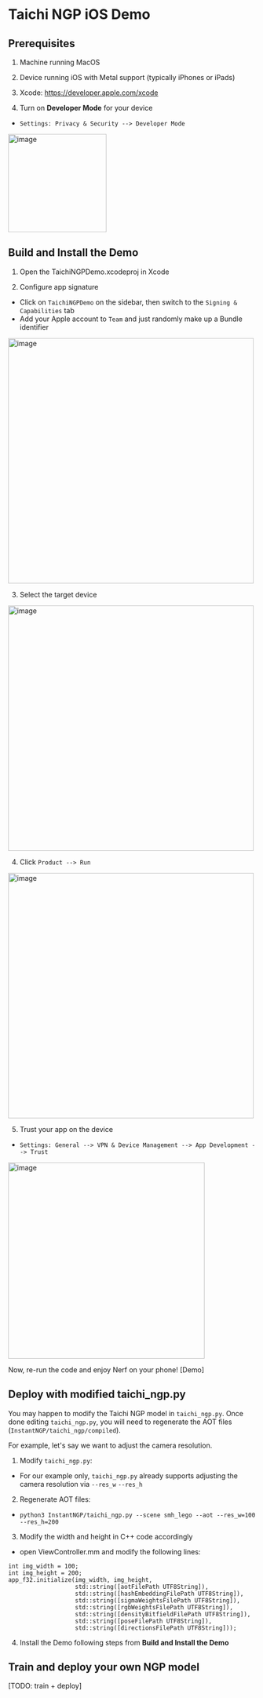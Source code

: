 # Taichi NGP iOS Demo

## Prerequisites 
1. Machine running MacOS 
2. Device running iOS with Metal support (typically iPhones or iPads)
3. Xcode: https://developer.apple.com/xcode

4. Turn on **Developer Mode** for your device
  * `Settings: Privacy & Security --> Developer Mode`

<img width="200" alt="image" src="https://user-images.githubusercontent.com/22334008/234472321-54f6d270-3b88-448a-8941-fdbb1ef834b1.png">


## Build and Install the Demo
1. Open the TaichiNGPDemo.xcodeproj in Xcode

2. Configure app signature
- Click on `TaichiNGPDemo` on the sidebar, then switch to the `Signing & Capabilities` tab
- Add your Apple account to `Team` and just randomly make up a Bundle identifier

<img width="500" alt="image" src="https://user-images.githubusercontent.com/22334008/234472482-49b786fe-f1d5-4936-854c-cf09dd47ca98.png">


3. Select the target device

<img width="500" alt="image" src="https://user-images.githubusercontent.com/22334008/234473478-122a151f-c841-4990-be6a-0799447aa69d.png">


4. Click `Product --> Run`

<img width="500" alt="image" src="https://user-images.githubusercontent.com/22334008/234473561-07a06376-91bc-4e57-8454-83c0683251b9.png">


5. Trust your app on the device
  * `Settings: General --> VPN & Device Management --> App Development --> Trust`

<img width="400" alt="image" src="https://user-images.githubusercontent.com/22334008/234473586-be8d8032-cf54-43ed-81a8-f636d7c2b37c.png">


Now, re-run the code and enjoy Nerf on your phone!
[Demo]

## Deploy with modified taichi_ngp.py
You may happen to modify the Taichi NGP model in `taichi_ngp.py`. Once done editing `taichi_ngp.py`, you will need to regenerate the AOT files (`InstantNGP/taichi_ngp/compiled`). 

For example, let's say we want to adjust the camera resolution. 

1. Modify `taichi_ngp.py`:
  * For our example only, `taichi_ngp.py` already supports adjusting the camera resolution via `--res_w` `--res_h`

2. Regenerate AOT files:
  * `python3 InstantNGP/taichi_ngp.py --scene smh_lego --aot --res_w=100 --res_h=200`

3. Modify the width and height in C++ code accordingly 

  * open ViewController.mm and modify the following lines:
```
int img_width = 100;
int img_height = 200;
app_f32.initialize(img_width, img_height,
                   std::string([aotFilePath UTF8String]),
                   std::string([hashEmbeddingFilePath UTF8String]),
                   std::string([sigmaWeightsFilePath UTF8String]),
                   std::string([rgbWeightsFilePath UTF8String]),
                   std::string([densityBitfieldFilePath UTF8String]),
                   std::string([poseFilePath UTF8String]),
                   std::string([directionsFilePath UTF8String]));
```

4. Install the Demo following steps from **Build and Install the Demo**

## Train and deploy your own NGP model
[TODO: train + deploy]
